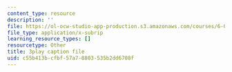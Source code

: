 ```yaml
---
content_type: resource
description: ''
file: https://ol-ocw-studio-app-production.s3.amazonaws.com/courses/6-0001-introduction-to-computer-science-and-programming-in-python-fall-2016/c55b413bcfbf57a78803535b2dd6708f_Y6J8I056Ffw.vtt
file_type: application/x-subrip
learning_resource_types: []
resourcetype: Other
title: 3play caption file
uid: c55b413b-cfbf-57a7-8803-535b2dd6708f
---
```


